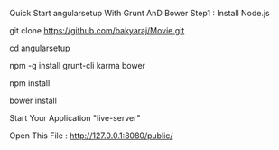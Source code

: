 Quick Start angularsetup With Grunt AnD Bower
Step1 : Install Node.js

git clone https://github.com/bakyaraj/Movie.git

cd angularsetup

npm -g install grunt-cli karma bower

npm install

bower install

Start Your Application "live-server"

Open This File  : http://127.0.0.1:8080/public/
